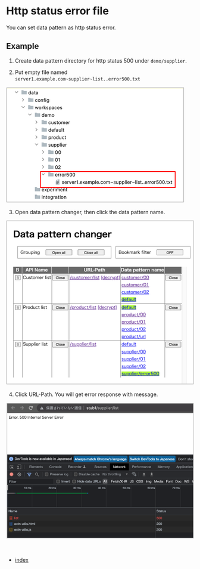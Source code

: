 # Http status error file

You can set data pattern as http status error.

## Example

1. Create data pattern directory for http status 500 under `demo/supplier`.

2. Put empty file named `server1.example.com~supplier~list..error500.txt`

![](../_images/error_file_error500.png)

3. Open data pattern changer, then click the data pattern name.

![](../_images/data_pattern_supplier_error500.png)

4. Click URL-Path. You will get error response with message.

![](../_images/error_response_500.png)

<br>

- [index](../index.md)

<br>
